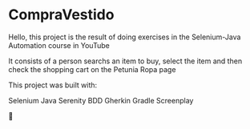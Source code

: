 # CompraVestido

Hello, this project is the result of doing exercises in the Selenium-Java Automation course in YouTube

It consists of a person searchs an item to buy, select the item and then check the shopping cart on the Petunia Ropa page

This project was built with:

Selenium Java Serenity BDD Gherkin Gradle Screenplay

🦄
